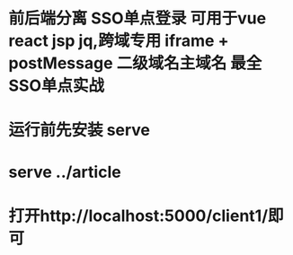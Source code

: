 # 前后端分离 SSO单点登录 可用于vue react jsp jq,跨域专用 iframe + postMessage 二级域名主域名 最全SSO单点实战

# 运行前先安装 serve 

# serve ../article

# 打开http://localhost:5000/client1/即可